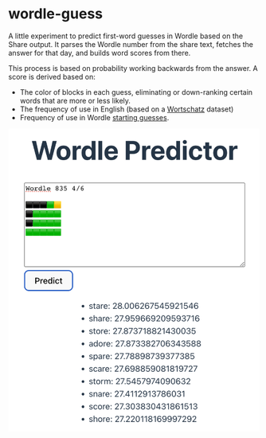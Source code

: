 # wordle-guess

A little experiment to predict first-word guesses in Wordle based on the Share output. It parses the Wordle number from the share text, fetches the answer for that day, and builds word scores from there.

This process is based on probability working backwards from the answer. A score is derived based on:
- The color of blocks in each guess, eliminating or down-ranking certain words that are more or less likely.
- The frequency of use in English (based on a [Wortschatz](https://wortschatz.uni-leipzig.de/en/download/English) dataset)
- Frequency of use in Wordle [starting guesses](https://www.nytimes.com/interactive/2022/upshot/wordle-bot.html).

![screenshot](./data/screenshot.png)
